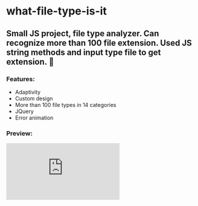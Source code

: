 # what-file-type-is-it
Small JS project, file type analyzer. Can  recognize more than 100 file extension. Used JS string methods and input type file to get extension. 📁
---
### Features:
- Adaptivity
- Custom design
- More than 100 file types in 14 categories
- JQuery
- Error animation

### Preview:
![prev](https://files.fm/thumb_show.php?i=a4r89888x "prev")
